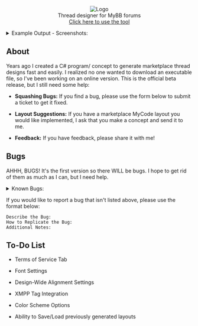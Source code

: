 <p align="center">
  <img src="https://github.com/xadamxk/ThreadDesignGenerator/blob/master/img/Logo/Black/3.png?raw=true" title="Logo"  />
  <br>
  Thread designer for MyBB forums
  <br />
  <a align="center" href="https://xadamxk.github.io/ThreadDesignGenerator/">Click here to use the tool</a>
  <br />
</p>


<details> 
  <summary>Example Output - Screenshots:</summary>
  <img src="https://github.com/xadamxk/ThreadDesignGenerator/blob/master/img/Screenshots/Layout_1.png?raw=true" title="Screenshot 01"  />
  <img src="https://github.com/xadamxk/ThreadDesignGenerator/blob/master/img/Screenshots/Layout_2.png?raw=true" title="Screenshot 02"  />
  <img src="https://github.com/xadamxk/ThreadDesignGenerator/blob/master/img/Screenshots/Layout_3.png?raw=true" title="Screenshot 03"  />
</details>

## About
Years ago I created a C# program/ concept to generate marketplace thread designs fast and easily. 
I realized no one wanted to download an executable file, so I've been working on an online version.
This is the official beta release, but I still need some help:
<ul><li><b>Squashing Bugs:</b> If you find a bug, please use the form below to submit a ticket to get it fixed.</li></ul>
<ul><li><b>Layout Suggestions:</b> If you have a marketplace MyCode layout you would like implemented, I ask that you make a concept and send it to me.</li></ul>
<ul><li><b>Feedback:</b> If you have feedback, please share it with me!</li></ul>

## Bugs
AHHH, BUGS! It's the first version so there WILL be bugs. I hope to get rid of them as much as I can, but I need help. 
<details> 
  <summary>Known Bugs:</summary>
  <ul><li><b>Squished Preview/Output Bug: </b> When selecting a different tab, sometimes the output/preview area will appear to be squished, scrolling temporarily fixes the bug. </li></ul>
</details>

If you would like to report a bug that isn't listed above, please use the format below:
```
Describe the Bug:
How to Replicate the Bug:
Additional Notes:
```

## To-Do List
<ul><li>Terms of Service Tab</li></ul>
<ul><li>Font Settings</li></ul>
<ul><li>Design-Wide Alignment Settings</li></ul>
<ul><li>XMPP Tag Integration</li></ul>
<ul><li>Color Scheme Options</li></ul>
<ul><li>Ability to Save/Load previously generated layouts</li></ul>
